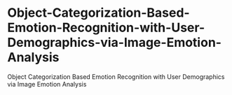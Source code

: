 # Object-Categorization-Based-Emotion-Recognition-with-User-Demographics-via-Image-Emotion-Analysis
Object Categorization Based Emotion Recognition with User  Demographics via Image Emotion Analysis

